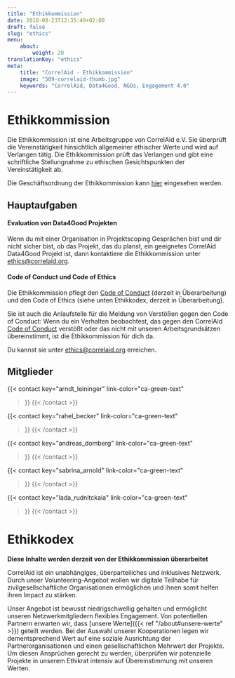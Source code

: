 ```yaml
---
title: "Ethikkommission"
date: 2018-08-23T12:35:49+02:00
draft: false
slug: "ethics"
menu: 
    about:
        weight: 20
translationKey: "ethics"
meta:
    title: "CorrelAid - Ethikkommission"
    image: "509-correlaid-thumb.jpg"
    keywords: "CorrelAid, Data4Good, NGOs, Engagement 4.0"
---
```


# Ethikkommission



Die Ethikkommission ist eine Arbeitsgruppe von CorrelAid e.V. Sie überprüft die Vereinstätigkeit hinsichtlich allgemeiner ethischer Werte und wird auf Verlangen tätig. Die Ethikkommission prüft das Verlangen und gibt eine schriftliche Stellungnahme zu ethischen Gesichtspunkten der Vereinstätigkeit ab.

Die Geschäftsordnung der Ethikkommission kann [hier](/material/correlaid_ev/2021-12-17_ethikkommission_geschaeftsordnung.pdf) eingesehen werden.


## Hauptaufgaben

#### Evaluation von Data4Good Projekten
Wenn du mit einer Organisation in Projektscoping Gesprächen bist und dir nicht sicher bist, ob das Projekt, das du planst, ein geeignetes CorrelAid Data4Good Projekt ist, dann kontaktiere die Ethikkommission unter [ethics@correlaid.org](mailto:ethics@correlaid.org).

#### Code of Conduct und Code of Ethics
Die Ethikkommission pflegt den [Code of Conduct](/de/about/codeofconduct) (derzeit in Überarbeitung) und den Code of Ethics (siehe unten Ethikkodex, derzeit in Überarbeitung).

Sie ist auch die Anlaufstelle für die Meldung von Verstößen gegen den Code of Conduct:
Wenn du ein Verhalten beobachtest, das gegen den CorrelAid [Code of Conduct](/de/about/codeofconduct) verstößt oder das nicht mit unseren Arbeitsgrundsätzen übereinstimmt, ist die Ethikkommission für dich da.

Du kannst sie unter [ethics@correlaid.org](mailto:ethics@correlaid.org) erreichen.

## Mitglieder

{{< contact
    key="arndt_leininger"
    link-color="ca-green-text"
>}}
{{< /contact >}}

{{< contact
    key="rahel_becker"
    link-color="ca-green-text"
>}}
{{< /contact >}}

{{< contact
    key="andreas_domberg"
    link-color="ca-green-text"
>}}
{{< /contact >}}

{{< contact
    key="sabrina_arnold"
    link-color="ca-green-text"
>}}
{{< /contact >}}

{{< contact
    key="lada_rudnitckaia"
    link-color="ca-green-text"
>}}
{{< /contact >}}

# Ethikkodex

**Diese Inhalte werden derzeit von der Ethikkommission überarbeitet**

CorrelAid ist ein unabhängiges, überparteiliches und inklusives Netzwerk. Durch unser Volunteering-Angebot wollen wir digitale Teilhabe für zivilgesellschaftliche Organisationen ermöglichen und ihnen somit helfen ihren Impact zu stärken.

Unser Angebot ist bewusst niedrigschwellig gehalten und ermöglicht unseren Netzwerkmitgliedern flexibles Engagement. Von potentiellen Partnern erwarten wir, dass [unsere Werte]({{< ref "/about#unsere-werte" >}}) geteilt werden. Bei der Auswahl unserer Kooperationen legen wir dementsprechend Wert auf eine soziale Ausrichtung der Partnerorganisationen und einen gesellschaftlichen Mehrwert der Projekte. Um diesen Ansprüchen gerecht zu werden, überprüfen wir potenzielle Projekte in unserem Ethikrat intensiv auf Übereinstimmung mit unseren Werten.